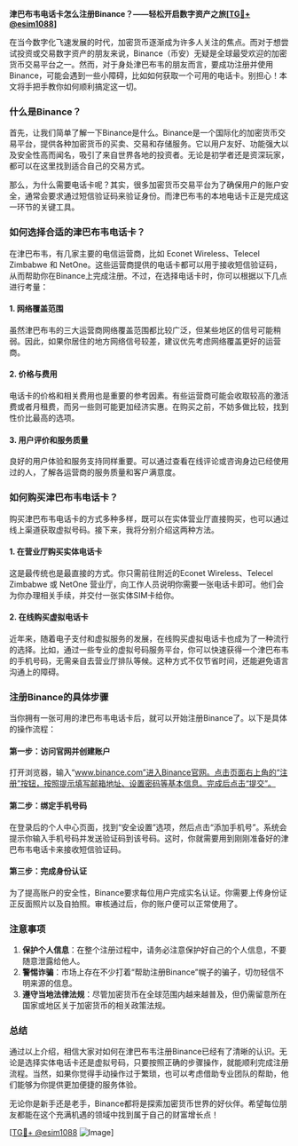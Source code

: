 **津巴布韦电话卡怎么注册Binance？——轻松开启数字资产之旅[[TG💪+ @esim1088](https://t.me/s/esim1088)]**

在当今数字化飞速发展的时代，加密货币逐渐成为许多人关注的焦点。而对于想尝试投资或交易数字资产的朋友来说，Binance（币安）无疑是全球最受欢迎的加密货币交易平台之一。然而，对于身处津巴布韦的朋友而言，要成功注册并使用Binance，可能会遇到一些小障碍，比如如何获取一个可用的电话卡。别担心！本文将手把手教你如何顺利搞定这一切。

### 什么是Binance？

首先，让我们简单了解一下Binance是什么。Binance是一个国际化的加密货币交易平台，提供各种加密货币的买卖、交易和存储服务。它以用户友好、功能强大以及安全性高而闻名，吸引了来自世界各地的投资者。无论是初学者还是资深玩家，都可以在这里找到适合自己的交易方式。

那么，为什么需要电话卡呢？其实，很多加密货币交易平台为了确保用户的账户安全，通常会要求通过短信验证码来验证身份。而津巴布韦的本地电话卡正是完成这一环节的关键工具。

### 如何选择合适的津巴布韦电话卡？

在津巴布韦，有几家主要的电信运营商，比如 Econet Wireless、Telecel Zimbabwe 和 NetOne。这些运营商提供的电话卡都可以用于接收短信验证码，从而帮助你在Binance上完成注册。不过，在选择电话卡时，你可以根据以下几点进行考量：

#### 1. 网络覆盖范围
虽然津巴布韦的三大运营商网络覆盖范围都比较广泛，但某些地区的信号可能稍弱。因此，如果你居住的地方网络信号较差，建议优先考虑网络覆盖更好的运营商。

#### 2. 价格与费用
电话卡的价格和相关费用也是重要的参考因素。有些运营商可能会收取较高的激活费或者月租费，而另一些则可能更加经济实惠。在购买之前，不妨多做比较，找到性价比最高的选项。

#### 3. 用户评价和服务质量
良好的用户体验和服务支持同样重要。可以通过查看在线评论或咨询身边已经使用过的人，了解各运营商的服务质量和客户满意度。

### 如何购买津巴布韦电话卡？

购买津巴布韦电话卡的方式多种多样，既可以在实体营业厅直接购买，也可以通过线上渠道获取虚拟号码。接下来，我将分别介绍这两种方法。

#### 1. 在营业厅购买实体电话卡
这是最传统也是最直接的方式。你只需前往附近的Econet Wireless、Telecel Zimbabwe 或 NetOne 营业厅，向工作人员说明你需要一张电话卡即可。他们会为你办理相关手续，并交付一张实体SIM卡给你。

#### 2. 在线购买虚拟电话卡
近年来，随着电子支付和虚拟服务的发展，在线购买虚拟电话卡也成为了一种流行的选择。比如，通过一些专业的虚拟号码服务平台，你可以快速获得一个津巴布韦的手机号码，无需亲自去营业厅排队等候。这种方式不仅节省时间，还能避免语言沟通上的障碍。

### 注册Binance的具体步骤

当你拥有一张可用的津巴布韦电话卡后，就可以开始注册Binance了。以下是具体的操作流程：

#### 第一步：访问官网并创建账户
打开浏览器，输入“www.binance.com”进入Binance官网。点击页面右上角的“注册”按钮，按照提示填写邮箱地址、设置密码等基本信息。完成后点击“提交”。

#### 第二步：绑定手机号码
在登录后的个人中心页面，找到“安全设置”选项，然后点击“添加手机号”。系统会提示你输入手机号码并发送验证码到该号码。这时，你就需要用到刚刚准备好的津巴布韦电话卡来接收短信验证码。

#### 第三步：完成身份认证
为了提高账户的安全性，Binance要求每位用户完成实名认证。你需要上传身份证正反面照片以及自拍照。审核通过后，你的账户便可以正常使用了。

### 注意事项

1. **保护个人信息**：在整个注册过程中，请务必注意保护好自己的个人信息，不要随意泄露给他人。
2. **警惕诈骗**：市场上存在不少打着“帮助注册Binance”幌子的骗子，切勿轻信不明来源的信息。
3. **遵守当地法律法规**：尽管加密货币在全球范围内越来越普及，但仍需留意所在国家或地区关于加密货币的相关政策法规。

### 总结

通过以上介绍，相信大家对如何在津巴布韦注册Binance已经有了清晰的认识。无论是选择实体电话卡还是虚拟号码，只要按照正确的步骤操作，就能顺利完成注册流程。当然，如果你觉得手动操作过于繁琐，也可以考虑借助专业团队的帮助，他们能够为你提供更加便捷的服务体验。

无论你是新手还是老手，Binance都将是探索加密货币世界的好伙伴。希望每位朋友都能在这个充满机遇的领域中找到属于自己的财富增长点！

[[TG💪+ @esim1088](https://t.me/s/esim1088) ![Image](https://i.postimg.cc/4NQfJmqS/Snipaste-2025-05-13-00-14-12.png)]